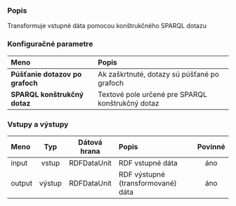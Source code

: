 ### Popis

Transformuje vstupné dáta pomocou konštrukčného SPARQL dotazu

### Konfiguračné parametre

| Meno | Popis |
|:----|:----|
|**Púšťanie dotazov po grafoch** | Ak zaškrtnuté, dotazy sú púšťané po grafoch |
|**SPARQL konštrukčný dotaz** | Textové pole určené pre SPARQL konštrukčný dotaz |

### Vstupy a výstupy

|Meno |Typ | Dátová hrana | Popis | Povinné |
|:--------|:------:|:------:|:-------------|:---------------------:|
|input  |vstup| RDFDataUnit | RDF vstupné dáta |áno|
|output |výstup| RDFDataUnit | RDF výstupné (transformované) dáta |áno|
